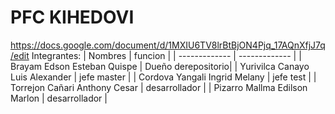 # PFC KIHEDOVI
https://docs.google.com/document/d/1MXIU6TV8lrBtBjON4Pjq_17AQnXfjJ7q/edit
Integrantes:
| Nombres | funcion |
| ------------- | ------------- |
| Brayam Edson Esteban Quispe  | Dueño  derepositorio|
| Yurivilca Canayo Luis Alexander | jefe  master  |
| Cordova Yangali Ingrid Melany | jefe  test |
| Torrejon Cañari Anthony Cesar | desarrollador |
| Pizarro Mallma Edilson Marlon | desarrollador  |
